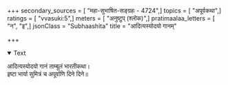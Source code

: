 +++
secondary_sources = [ "महा-सुभाषित-सङ्ग्रहः - 4724",]
topics = [ "अपूर्वकथा",]
ratings = [ "vvasuki:5",]
meters = [ "अनुष्टुप् (श्लोक)",]
pratimaalaa_letters = [ "न", "इ",]
jsonClass = "Subhaashita"
title = "आदित्यस्योदयो गानम्"

+++

<details open><summary>Text</summary>

आदित्यस्योदयो गानं ताम्बूलं भारतीकथा।  
इष्टा भार्या सुमित्रं च अपूर्वाणि दिने दिने॥
</details>
